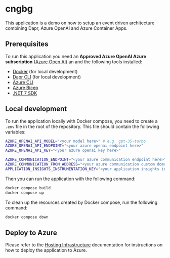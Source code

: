 # cngbg

This application is a demo on how to setup an event driven architecture combining Dapr, Azure OpenAI and Azure Container Apps.

## Prerequisites

To run this application you need an **Approved Azure OpenAI Azure subscription** ([Azure Open AI](https://azure.microsoft.com/en-us/products/cognitive-services/openai-service/)) an and the following tools installed:

- [Docker](https://www.docker.com/products/docker-desktop) (for local development)
- [Dapr CLI](https://docs.dapr.io/getting-started/install-dapr-cli/) (for local development)
- [Azure CLI](https://docs.microsoft.com/en-us/cli/azure/install-azure-cli)
- [Azure Bicep](https://docs.microsoft.com/en-us/azure/azure-resource-manager/bicep/install)
- [.NET 7 SDK](https://dotnet.microsoft.com/download/dotnet/7.0)

## Local development

To run the application locally with Docker compose, you need to create a `.env` file in the root of the repository. This file should contain the following variables:

```bash
AZURE_OPENAI_API_MODEL="<your model here>" # e.g. gpt-35-turbo
AZURE_OPENAI_API_ENDPOINT="<your azure openai endpoint here>" 
AZURE_OPENAI_API_KEY="<your azure openai key here>"

AZURE_COMMUNICATION_ENDPOINT="<your azure communication endpoint here>" 
AZURE_COMMUNICATION_FROM_ADDRESS="<your azure communication custom domain from address here>"
APPLICATION_INSIGHTS_INSTRUMENTATION_KEY="<your application insights instrumentation key here>"
```

Then you can run the application with the following command:

```bash
docker compose build
docker compose up
```

To clean up the resources created by Docker compose, run the following command:

```bash
docker compose down
```

## Deploy to Azure

Please refer to the [Hosting Infrastructure](infra/README.md) documentation for instructions on how to deploy the application to Azure.
